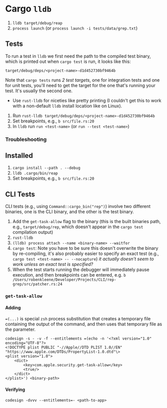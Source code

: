 # Cargo `lldb`

1. `lldb target/debug/reap`
2. `process launch` (or `process launch -i tests/data/grep.txt`)

## Tests

To run a test in `lldb` we first need the path to the compiled test binary, which is printed out when `cargo test` is run, it looks like this:

    target/debug/deps/<project-name>-d1d452730bf9464b

Note that `cargo tests` runs *2 test targets*, one for integration tests and one for unit tests, you'll need to get the target for the one that's running your test. It's usually the second one.

- Use `rust-lldb` for niceties like pretty printing (I couldn't get this to work with a non-default `lldb` install location like on Linux).

1. Run `rust-lldb target/debug/deps/<project-name>-d1d452730bf9464b`
2. Set breakpoints, e.g., `b src/file.rs:20`
3. In `lldb` run `run <test-name>` (or `run --test <test-name>`)

### Troubleshooting

## Installed

1. `cargo install --path . --debug`
2. `lldb .cargo/bin/reap`
3. Set breakpoints, e.g., `b src/file.rs:20`

## CLI Tests

CLI tests (e.g., using `Command::cargo_bin("rep")`) involve two different binaries, one is the CLI binary, and the other is the test binary.

1. Add the `get-task-allow` flag to the binary (this is the built binaries path, e.g., `target/debug/rep`, which doesn't appear in the `cargo test` compilation output)
2. `rust-lldb`
3. `(lldb) process attach --name <binary-name> --waitfor`
4. `cargo test`: Note you have to be sure this doesn't overwrite the binary by re-compiling, it's also probably easier to specify an exact test (e.g., `cargo test <test-name> -- --nocapture`) *it actually doesn't seem to work unless an exact test is specified?*
5. When the test starts running the debugger will immediately pause execution, and then breakpoints can be entered, e.g. `b /Users/robenkleene/Developer/Projects/CLI/rep-grep/src/patcher.rs:24`

### `get-task-allow`

#### Adding

`=(...)` is special `zsh` process substitution that creates a temporary file containing the output of the command, and then uses that temporary file as the parameter.

```
codesign -s - -v -f --entitlements =(echo -n '<?xml version="1.0" encoding="UTF-8"?>
<!DOCTYPE plist PUBLIC "-//Apple//DTD PLIST 1.0//EN" "https://www.apple.com/DTDs/PropertyList-1.0.dtd"\>
<plist version="1.0">
    <dict>
        <key>com.apple.security.get-task-allow</key>
        <true/>
    </dict>
</plist>') <binary-path>
```

#### Verifying

`codesign -dvvv --entitlements=- <path-to-app>`
